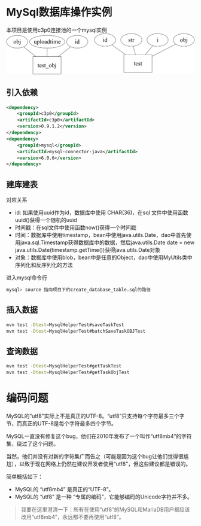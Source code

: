 # MySql数据库操作实例
本项目是使用c3p0连接池的一个mysql实例
![数据库的ER图](imgs/数据库的ER图.png)
## 引入依赖
```xml
<dependency>
	<groupId>c3p0</groupId>
	<artifactId>c3p0</artifactId>
	<version>0.9.1.2</version>
</dependency>
<dependency>
	<groupId>mysql</groupId>
	<artifactId>mysql-connector-java</artifactId>
	<version>6.0.6</version>
</dependency>
```

## 建库建表
对应关系
* id: 如果使用uuid作为id，数据库中使用 CHAR(36)，在sql 文件中使用函数uuid()获得一个随机的uuid
* 时间戳：在sql文件中使用函数now()获得一个时间戳
* 时间：数据库中使用timestamp，bean中使用java.utils.Date，dao中首先使用java.sql.Timestamp获得数据库中的数据，然后java.utils.Date date = new java.utils.Date(timestamp.getTime())获得java.utils.Date对象
* 对象：数据库中使用blob，bean中是任意的Object，dao中使用MyUtils类中序列化和反序列化的方法

进入mysql命令行
```bash
mysql> source 指向项目下的create_database_table.sql的路径
```
## 插入数据
```bash
mvn test -Dtest=MysqlHelperTest#saveTaskTest
mvn test -Dtest=MysqlHelperTest#batchSaveTaskOBJTest
```

## 查询数据
```bash
mvn test -Dtest=MysqlHelperTest#getTaskTest
mvn test -Dtest=MysqlHelperTest#getTaskObjTest
```

# 编码问题

MySQL的“utf8”实际上不是真正的UTF-8。“utf8”只支持每个字符最多三个字节，而真正的UTF-8是每个字符最多四个字节。

MySQL一直没有修复这个bug，他们在2010年发布了一个叫作“utf8mb4”的字符集，绕过了这个问题。

当然，他们并没有对新的字符集广而告之（可能是因为这个bug让他们觉得很尴尬），以致于现在网络上仍然在建议开发者使用“utf8”，但这些建议都是错误的。

简单概括如下：
* MySQL的 “utf8mb4” 是真正的“UTF-8”。
* MySQL的 “utf8” 是一种 “专属的编码”，它能够编码的Unicode字符并不多。


> 我要在这里澄清一下：所有在使用“utf8”的MySQL和MariaDB用户都应该改用“utf8mb4”，永远都不要再使用“utf8”。